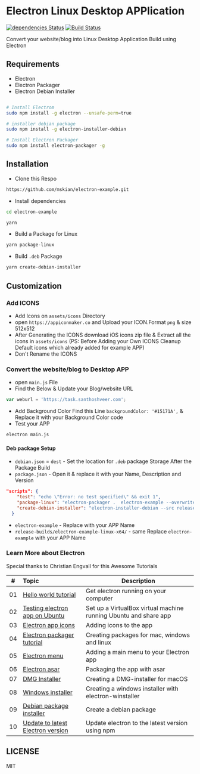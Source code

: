 # Electron Linux Desktop APPlication

[![dependencies Status](https://david-dm.org/mskian/electron-example/status.png)](https://david-dm.org/mskian/electron-example) [![Build Status](https://travis-ci.org/mskian/electron-example.svg?branch=master)](https://travis-ci.org/mskian/electron-example)  

Convert your website/blog into Linux Desktop Application Build using Electron

## Requirements

- Electron
- Electron Packager
- Electron Debian Installer

```bash

# Install Electrom
sudo npm install -g electron --unsafe-perm=true

# installer debian package
sudo npm install -g electron-installer-debian

# Install Electron Packager
sudo npm install electron-packager -g

```

## Installation

- Clone this Respo

```bash
https://github.com/mskian/electron-example.git
```

- Install dependencies

```bash
cd electron-example
```

```bash
yarn
```

- Build a Package for Linux

```bash
yarn package-linux
```

- Build `.deb` Package

```bash
yarn create-debian-installer
```

## Customization

### Add ICONS

- Add Icons on `assets/icons` Directory
- open `https://appiconmaker.co` and Upload your ICON.Format `png` & size 512x512
- After Generating the ICONS download iOS icons zip file & Extract all the icons in `assets/icons` (PS: Before Adding your Own ICONS Cleanup Default icons which already added for example APP)
- Don't Rename the ICONS

### Convert the website/blog to Desktop APP

- open `main.js` File
- Find the Below & Update your Blog/website URL

```js
var weburl = 'https://task.santhoshveer.com';
```

- Add Background Color Find this Line `backgroundColor: '#15171A',` & Replace it with your Background Color code
- Test your APP

```bash
electron main.js
```

#### Deb package Setup

- `debian.json` = `dest` - Set the location for `.deb` package Storage After the Package Build
- `package.json` - Open it & replace it with your Name, Description and Version

```json
"scripts": {
    "test": "echo \"Error: no test specified\" && exit 1",
    "package-linux": "electron-packager .  electron-example --overwrite --platform=linux --arch=x64 --icon=assets/icons/Icon-1024.png --asar --prune=true --out=release-builds",
    "create-debian-installer": "electron-installer-debian --src release-builds/electron-example-linux-x64/ --arch amd64 --config debian.json"
  }
```

- `electron-example` - Replace with your APP Name
- `release-builds/electron-example-linux-x64/` - same Replace `electron-example` with your APP Name

### Learn More about Electron

Special thanks to Christian Engvall for this Awesome Tutorials

| # | Topic | Description |
|---|:------|-------------|
| 01 | [Hello world tutorial](http://www.christianengvall.se/electron-hello-world/) | Get electron running on your computer |
| 02 | [Testing electron app on Ubuntu](http://www.christianengvall.se/testing-electron-app-on-ubuntu-linux/) | Set up a VirtualBox virtual machine running Ubuntu and share app |
| 03 | [Electron app icons](http://www.christianengvall.se/electron-app-icons/) | Adding icons to the app |
| 04 | [Electron packager tutorial](http://www.christianengvall.se/electron-packager-tutorial/) | Creating packages for mac, windows and linux |
| 05 | [Electron menu](http://www.christianengvall.se/electron-menu/) | Adding a main menu to your Electron app |
| 06 | [Electron asar](http://www.christianengvall.se/electron-asar/) | Packaging the app with asar |
| 07 | [DMG Installer](http://www.christianengvall.se/dmg-installer-electron-app/) | Creating a DMG-installer for macOS |
| 08 | [Windows installer](http://www.christianengvall.se/electron-windows-installer/) | Creating a windows installer with electron-winstaller |
| 09 | [Debian package installer](https://www.christianengvall.se/electron-installer-debian-package/) | Create a debian package |
| 10 | [Update to latest Electron version](https://www.christianengvall.se/update-to-latest-electron-version/) | Update electron to the latest version using npm |

## LICENSE

MIT
